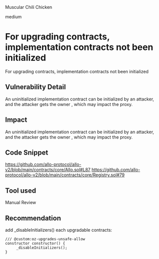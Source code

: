Muscular Chili Chicken

medium

# For upgrading contracts, implementation contracts not been initialized
For upgrading contracts, implementation contracts not been initialized

## Vulnerability Detail
An uninitialized implementation contract can be initialized by an attacker, and the attacker gets the owner , which may impact the proxy.


## Impact
An uninitialized implementation contract can be initialized by an attacker, and the attacker gets the owner , which may impact the proxy.

## Code Snippet
https://github.com/allo-protocol/allo-v2/blob/main/contracts/core/Allo.sol#L87
https://github.com/allo-protocol/allo-v2/blob/main/contracts/core/Registry.sol#79

## Tool used

Manual Review

## Recommendation
add _disableInitializers() each upgradable contracts:

```solidity
/// @custom:oz-upgrades-unsafe-allow 
constructor constructor() { 
     _disableInitializers(); 
}
```